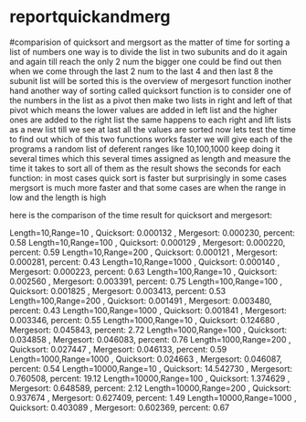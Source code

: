 # reportquickandmerg
#comparision of quicksort and mergsort as the matter of time
for sorting a list of numbers one way is to divide the list in two subunits and do it again and again till reach the only 2 num
the bigger one could be find out
then when we come through the last 2 num to the last 4 and then last 8 the subunit list will be sorted
this is the overview of mergesort function
inother hand another way of sorting called quicksort function is to consider one of the numbers in the list as a pivot
then make two lists in right and left of that pivot 
which means the lower values are added in left list and the higher ones are added to the right list
the same happens to each right and lift lists as a new list till we see at last all the values are sorted
now lets test the time to find out which of this two functions works faster 
we will give each of the programs a random list of deferent ranges like 10,100,1000 
keep doing it several times which this several times assigned as length and measure the time it takes to sort all of them
as the result shows the seconds for each function:
in most cases quick sort is faster but surprisingly in some cases mergsort is much more faster
and that some cases are when the range in low and the length is high

here is the comparison of the time result for quicksort and mergesort:

Length=10,Range=10 , Quicksort: 0.000132 , Mergesort: 0.000230, percent:       0.58
Length=10,Range=100 , Quicksort: 0.000129 , Mergesort: 0.000220, percent:       0.59
Length=10,Range=200 , Quicksort: 0.000121 , Mergesort: 0.000281, percent:       0.43
Length=10,Range=1000 , Quicksort: 0.000140 , Mergesort: 0.000223, percent:       0.63
Length=100,Range=10 , Quicksort: 0.002560 , Mergesort: 0.003391, percent:       0.75
Length=100,Range=100 , Quicksort: 0.001825 , Mergesort: 0.003413, percent:       0.53
Length=100,Range=200 , Quicksort: 0.001491 , Mergesort: 0.003480, percent:       0.43
Length=100,Range=1000 , Quicksort: 0.001841 , Mergesort: 0.003346, percent:       0.55
Length=1000,Range=10 , Quicksort: 0.124680 , Mergesort: 0.045843, percent:       2.72
Length=1000,Range=100 , Quicksort: 0.034858 , Mergesort: 0.046083, percent:       0.76
Length=1000,Range=200 , Quicksort: 0.027447 , Mergesort: 0.046133, percent:       0.59
Length=1000,Range=1000 , Quicksort: 0.024663 , Mergesort: 0.046087, percent:       0.54
Length=10000,Range=10 , Quicksort: 14.542730 , Mergesort: 0.760508, percent:      19.12
Length=10000,Range=100 , Quicksort: 1.374629 , Mergesort: 0.648589, percent:       2.12
Length=10000,Range=200 , Quicksort: 0.937674 , Mergesort: 0.627409, percent:       1.49
Length=10000,Range=1000 , Quicksort: 0.403089 , Mergesort: 0.602369, percent:       0.67
